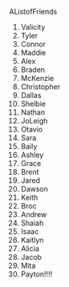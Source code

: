 AListofFriends

1. Valicity
2. Tyler
3. Connor
4. Maddie
5. Alex
6. Braden
7. McKenzie
8. Christopher
9. Dallas
10. Shelbie
11. Nathan
12. JoLeigh
13. Otavio
14. Sara
15. Baily
16. Ashley
17. Grace
18. Brent
19. Jared
20. Dawson
21. Keith
22. Broc
23. Andrew
24. Shaiah
25. Isaac
26. Kaitlyn
27. Alicia
28. Jacob
29. Mita
30. Payton!!!!